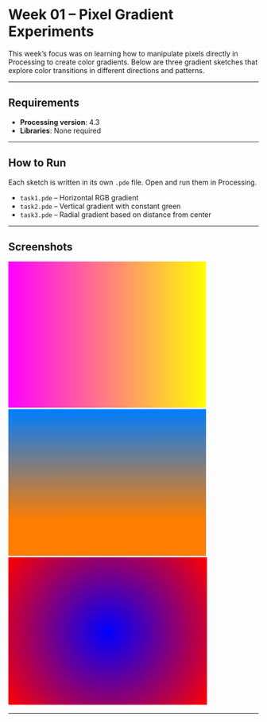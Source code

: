 # Week 01 – Pixel Gradient Experiments

This week’s focus was on learning how to manipulate pixels directly in Processing to create color gradients. Below are three gradient sketches that explore color transitions in different directions and patterns.

---

## Requirements

- **Processing version**: 4.3  
- **Libraries**: None required

---

## How to Run

Each sketch is written in its own `.pde` file. Open and run them in Processing.

- `task1.pde` – Horizontal RGB gradient
- `task2.pde` – Vertical gradient with constant green  
- `task3.pde` – Radial gradient based on distance from center

---

## Screenshots

![Task1 Output](<屏幕截图 2025-03-20 211106.png>)
![Task2 Output](<屏幕截图 2025-03-20 211303.png>)
![Task3 Output](<屏幕截图 2025-03-20 212838.png>)

---